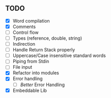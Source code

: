 ## TODO
- [x] Word compilation
- [x] Comments
- [ ] Control flow
- [ ] Types (reference, double, string)
- [ ] Indirection
- [ ] Handle Return Stack properly
- [ ] Uppercase/Case insensitive standard words
- [ ] Piping from Stdin
- [ ] File input
- [x] Refactor into modules
- [x] Error handling
    - [ ] *Better* Error Handling
- [x] Embeddable Lib
